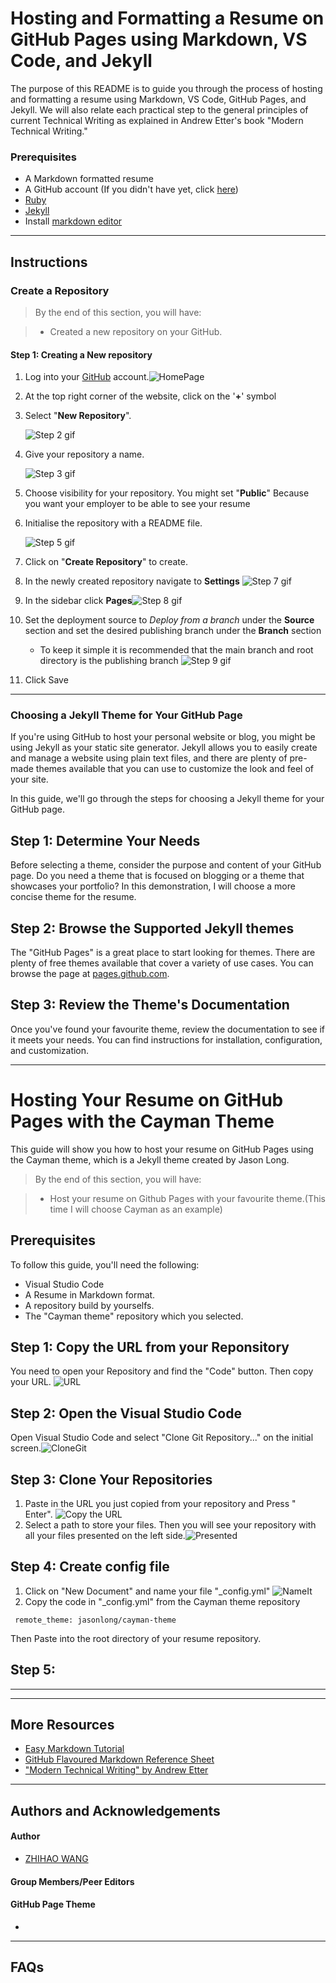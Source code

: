 # Hosting and Formatting a Resume on GitHub Pages using Markdown, VS Code, and Jekyll

The purpose of this README is to guide you through the process of hosting and formatting a resume using Markdown, VS Code, GitHub Pages, and Jekyll. We will also relate each practical step to the general principles of current Technical Writing as explained in Andrew Etter's book "Modern Technical Writing."

### Prerequisites
* A Markdown formatted resume
* A GitHub account (If you didn't have yet, click [here](https://github.com/join))
* [Ruby](https://www.ruby-lang.org/en/downloads/)
* [Jekyll](https://jekyllrb.com/docs/installation/)
* Install [markdown editor](https://www.shopify.com/partners/blog/10-of-the-best-markdown-editors)



---
## Instructions


### Create a Repository 
>By the end of this section, you will have:

> * Created a new repository on your GitHub.

#### Step 1: Creating a New repository

1. Log into your [GitHub](https://GitHub.com) account.![HomePage](image/HomePage.png)

2. At the top right corner of the website, click on the '**+**' symbol
3. Select "**New Repository**".

    ![Step 2 gif](create.gif)

3. Give your repository a name. 

    ![Step 3 gif](image/Name.gif)

4. Choose visibility for your repository. You might set "**Public**" Because you want your employer to be able to see your resume
5. Initialise the repository with a README file.

    ![Step 5 gif](image/Set%20Public.gif)

6. Click on "**Create Repository**" to create.

7. In the newly created repository navigate to **Settings**
![Step 7 gif](image/Find%20Settings.gif)
8. In the sidebar click **Pages**![Step 8 gif](image/Find%20Page.gif)
9. Set the deployment source to *Deploy from a branch* under the **Source** section and set the desired publishing branch under the **Branch** section
    - To keep it simple it is recommended that the main branch and root directory is the publishing branch
![Step 9 gif](image/Main%20Branch.gif)
10. Click Save
---

### Choosing a Jekyll Theme for Your GitHub Page

If you're using GitHub to host your personal website or blog, you might be using Jekyll as your static site generator. Jekyll allows you to easily create and manage a website using plain text files, and there are plenty of pre-made themes available that you can use to customize the look and feel of your site. 

In this guide, we'll go through the steps for choosing a Jekyll theme for your GitHub page.

## Step 1: Determine Your Needs

Before selecting a theme, consider the purpose and content of your GitHub page. Do you need a theme that is focused on blogging or a theme that showcases your portfolio? In this demonstration, I will choose a more concise theme for the resume.

## Step 2: Browse the Supported Jekyll themes

The "GitHub Pages" is a great place to start looking for themes. There are plenty of free themes available that cover a variety of use cases. You can browse the page at [pages.github.com](https://pages.github.com/themes/).

## Step 3: Review the Theme's Documentation

Once you've found your favourite theme, review the documentation to see if it meets your needs. You can find instructions for installation, configuration, and customization. 




---
# Hosting Your Resume on GitHub Pages with the Cayman Theme

This guide will show you how to host your resume on GitHub Pages using the Cayman theme, which is a Jekyll theme created by Jason Long. 
>By the end of this section, you will have:

> * Host your resume on Github Pages with your favourite theme.(This time I will choose Cayman as an example)

## Prerequisites

To follow this guide, you'll need the following:
- Visual Studio Code
- A Resume in Markdown format.
- A repository build by yourselfs.
- The "Cayman theme" repository which you selected.

## Step 1: Copy the URL from your Reponsitory

You need to open your Repository and find the "Code" button. Then copy your URL.
![URL](image/FindURL.gif)

## Step 2: Open the Visual Studio Code

Open Visual Studio Code and select "Clone Git Repository..." on the initial screen.![CloneGit](image/CloneGit.jpg)

## Step 3: Clone Your Repositories
1. Paste in the URL you just copied from your repository and Press " Enter".
![Copy the URL](image/PasteURL.jpg)
2. Select a path to store your files. Then you will see your repository with all your files presented on the left side.![Presented](image/Presented.jpg)

## Step 4: Create config file

1. Click on "New Document" and name your file "_config.yml" ![NameIt](image/createConfig.gif)
2. Copy the code in "_config.yml" from the Cayman theme repository 
```
 remote_theme: jasonlong/cayman-theme
```
Then Paste into the root directory of your resume repository.

## Step 5: 

---


---
## More Resources
* [Easy Markdown Tutorial](https://www.markdowntutorial.com)
* [GitHub Flavoured Markdown Reference Sheet](https://guides.github.com/pdfs/markdown-cheatsheet-online.pdf)
* ["Modern Technical Writing" by Andrew Etter](https://www.amazon.com/Modern-Technical-Writing-Introduction-Documentation-ebook/dp/B01A2QL9SS)

---
## Authors and Acknowledgements 
#### **Author**
* [ZHIHAO WANG](https://github.com/Wangz8)  
#### **Group Members/Peer Editors**

#### **GitHub Page Theme**
*  
---
## FAQs
